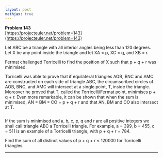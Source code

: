 ```yaml
---
layout: post
mathjax: true
---
```

**Problem 143**  
[https://projecteuler.net/problem=143](https://projecteuler.net/problem=143)

<p>Let ABC be a triangle with all interior angles being less than 120 degrees. Let X be any point inside the triangle and let XA = p, XC = q, and XB = r.</p>
<p>Fermat challenged Torricelli to find the position of X such that p + q + r was minimised.</p>
<p>Torricelli was able to prove that if equilateral triangles AOB, BNC and AMC are constructed on each side of triangle ABC, the circumscribed circles of AOB, BNC, and AMC will intersect at a single point, T, inside the triangle. Moreover he proved that T, called the Torricelli/Fermat point, minimises p + q + r. Even more remarkable, it can be shown that when the sum is minimised, AN = BM = CO = p + q + r and that AN, BM and CO also intersect at T.</p>
<div class="center"><img src="https://projecteuler.net/project/images/p143_torricelli.png" class="dark_img" alt="" /></div>
<p>If the sum is minimised and a, b, c, p, q and r are all positive integers we shall call triangle ABC a Torricelli triangle. For example, a = 399, b = 455, c = 511 is an example of a Torricelli triangle, with p + q + r = 784.</p>
<p>Find the sum of all distinct values of p + q + r ≤ 120000 for Torricelli triangles.</p>

---
